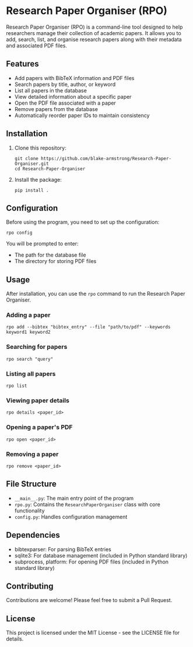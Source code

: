 # Research Paper Organiser (RPO)

Research Paper Organiser (RPO) is a command-line tool designed to help researchers manage their collection of academic papers. It allows you to add, search, list, and organise research papers along with their metadata and associated PDF files.

## Features

- Add papers with BibTeX information and PDF files
- Search papers by title, author, or keyword
- List all papers in the database
- View detailed information about a specific paper
- Open the PDF file associated with a paper
- Remove papers from the database
- Automatically reorder paper IDs to maintain consistency

## Installation

1. Clone this repository:
   ```
   git clone https://github.com/blake-armstrong/Research-Paper-Organiser.git
   cd Research-Paper-Organiser
   ```

2. Install the package:
   ```
   pip install .
   ```

## Configuration

Before using the program, you need to set up the configuration:

```
rpo config
```

You will be prompted to enter:
- The path for the database file
- The directory for storing PDF files

## Usage

After installation, you can use the `rpo` command to run the Research Paper Organiser.

### Adding a paper

```
rpo add --bibtex "bibtex_entry" --file "path/to/pdf" --keywords keyword1 keyword2
```

### Searching for papers

```
rpo search "query"
```

### Listing all papers

```
rpo list
```

### Viewing paper details

```
rpo details <paper_id>
```

### Opening a paper's PDF

```
rpo open <paper_id>
```

### Removing a paper

```
rpo remove <paper_id>
```

## File Structure

- `__main__.py`: The main entry point of the program
- `rpo.py`: Contains the `ResearchPaperOrganiser` class with core functionality
- `config.py`: Handles configuration management

## Dependencies

- bibtexparser: For parsing BibTeX entries
- sqlite3: For database management (included in Python standard library)
- subprocess, platform: For opening PDF files (included in Python standard library)

## Contributing

Contributions are welcome! Please feel free to submit a Pull Request.

## License

This project is licensed under the MIT License - see the LICENSE file for details.
